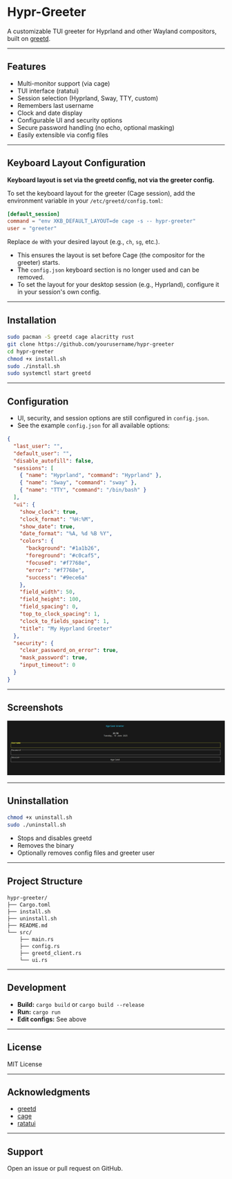# Hypr-Greeter

A customizable TUI greeter for Hyprland and other Wayland compositors, built on [greetd](https://github.com/kennylevinsen/greetd).

---

## Features

- Multi-monitor support (via cage)
- TUI interface (ratatui)
- Session selection (Hyprland, Sway, TTY, custom)
- Remembers last username
- Clock and date display
- Configurable UI and security options
- Secure password handling (no echo, optional masking)
- Easily extensible via config files

---

## Keyboard Layout Configuration

**Keyboard layout is set via the greetd config, not via the greeter config.**

To set the keyboard layout for the greeter (Cage session), add the environment variable in your `/etc/greetd/config.toml`:

```toml
[default_session]
command = "env XKB_DEFAULT_LAYOUT=de cage -s -- hypr-greeter"
user = "greeter"
```

Replace `de` with your desired layout (e.g., `ch`, `sg`, etc.).

- This ensures the layout is set before Cage (the compositor for the greeter) starts.
- The `config.json` keyboard section is no longer used and can be removed.
- To set the layout for your desktop session (e.g., Hyprland), configure it in your session's own config.

---

## Installation

```bash
sudo pacman -S greetd cage alacritty rust
git clone https://github.com/yourusername/hypr-greeter
cd hypr-greeter
chmod +x install.sh
sudo ./install.sh
sudo systemctl start greetd
```

---

## Configuration

- UI, security, and session options are still configured in `config.json`.
- See the example `config.json` for all available options:

```json
{
  "last_user": "",
  "default_user": "",
  "disable_autofill": false,
  "sessions": [
    { "name": "Hyprland", "command": "Hyprland" },
    { "name": "Sway", "command": "sway" },
    { "name": "TTY", "command": "/bin/bash" }
  ],
  "ui": {
    "show_clock": true,
    "clock_format": "%H:%M",
    "show_date": true,
    "date_format": "%A, %d %B %Y",
    "colors": {
      "background": "#1a1b26",
      "foreground": "#c0caf5",
      "focused": "#f7768e",
      "error": "#f7768e",
      "success": "#9ece6a"
    },
    "field_width": 50,
    "field_height": 100,
    "field_spacing": 0,
    "top_to_clock_spacing": 1,
    "clock_to_fields_spacing": 1,
    "title": "My Hyprland Greeter"
  },
  "security": {
    "clear_password_on_error": true,
    "mask_password": true,
    "input_timeout": 0
  }
}
```

---

## Screenshots

![First Test](image.png)

---

## Uninstallation

```bash
chmod +x uninstall.sh
sudo ./uninstall.sh
```
- Stops and disables greetd
- Removes the binary
- Optionally removes config files and greeter user

---

## Project Structure

```
hypr-greeter/
├── Cargo.toml
├── install.sh
├── uninstall.sh
├── README.md
└── src/
    ├── main.rs
    ├── config.rs
    ├── greetd_client.rs
    └── ui.rs
```

---

## Development

- **Build:** `cargo build` or `cargo build --release`
- **Run:** `cargo run`
- **Edit configs:** See above

---

## License

MIT License

---

## Acknowledgments

- [greetd](https://github.com/kennylevinsen/greetd)
- [cage](https://github.com/Hjdskes/cage)
- [ratatui](https://github.com/ratatui-org/ratatui)

---

## Support

Open an issue or pull request on GitHub.

